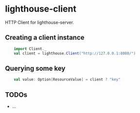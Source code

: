 # lighthouse-client
HTTP Client for lighthouse-server.

## Creating a client instance

```scala
	import Client._
	val client = lighthouse.Client("http://127.0.0.1:8080/")
```

## Querying some key

```scala
	val value: Option[ResourceValue] = client ? "key"
```

## TODOs

- ...
